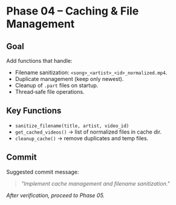 # Phase 04 – Caching & File Management

## Goal
Add functions that handle:

- Filename sanitization: `<song>_<artist>_<id>_normalized.mp4`.
- Duplicate management (keep only newest).
- Cleanup of `.part` files on startup.
- Thread‑safe file operations.

## Key Functions
- `sanitize_filename(title, artist, video_id)`
- `get_cached_videos()` → list of normalized files in cache dir.
- `cleanup_cache()` → remove duplicates and temp files.

## Commit
Suggested commit message:  
> *"Implement cache management and filename sanitization."*

*After verification, proceed to Phase 05.*